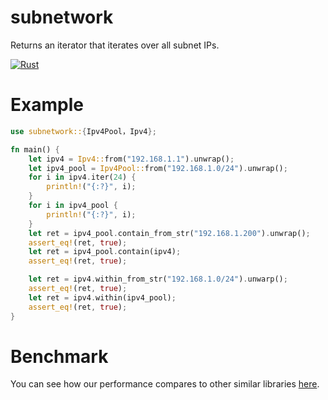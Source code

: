 # subnetwork

Returns an iterator that iterates over all subnet IPs.

[![Rust](https://github.com/rikonaka/subnetwork-rs/actions/workflows/rust.yml/badge.svg?branch=main)](https://github.com/rikonaka/subnetwork-rs/actions/workflows/rust.yml)

# Example

```rust
use subnetwork::{Ipv4Pool，Ipv4};

fn main() {
    let ipv4 = Ipv4::from("192.168.1.1").unwrap();
    let ipv4_pool = Ipv4Pool::from("192.168.1.0/24").unwrap();
    for i in ipv4.iter(24) {
        println!("{:?}", i);
    }
    for i in ipv4_pool {
        println!("{:?}", i);
    }
    let ret = ipv4_pool.contain_from_str("192.168.1.200").unwrap();
    assert_eq!(ret, true);
    let ret = ipv4_pool.contain(ipv4);
    assert_eq!(ret, true);

    let ret = ipv4.within_from_str("192.168.1.0/24").unwarp();
    assert_eq!(ret, true);
    let ret = ipv4.within(ipv4_pool);
    assert_eq!(ret, true);
}
```

# Benchmark

You can see how our performance compares to other similar libraries [here](./benchmark/README.md).
